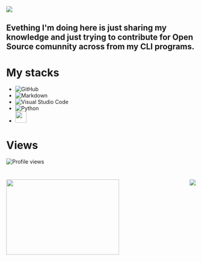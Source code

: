 <img src="https://raw.githubusercontent.com/gist/leone-sh/6e3b16412a536a9f5dbe24a064f293a5/raw/02213dd2fa75f5481e708fc2c490207c8959592a/cut-linux.svg">

## Evething I'm doing here is just sharing my knowledge and just trying to contribute for Open Source comunnity across from my CLI programs.


# My stacks

- ![GitHub](https://img.shields.io/badge/-GitHub-05122A?style=flat&logo=github)&nbsp;
- ![Markdown](https://img.shields.io/badge/-Markdown-05122A?style=flat&logo=markdown)&nbsp;
- ![Visual Studio Code](https://img.shields.io/badge/-Visual%20Studio%20Code-05122A?style=flat&logo=visual-studio-code&logoColor=007ACC)&nbsp;
- ![Python](https://img.shields.io/badge/-Python3-05122A?style=flat&logo=python)&nbsp;
- <img src="https://img.icons8.com/color/512/bash.png" width="30" height="30">

# Views
<p align="left"> <img src="https://komarev.com/ghpvc/?username=leone-sh&color=yellow" alt="Profile views" /> </p>

#




<img width="300" height="200" align="left" src="https://github-readme-stats.vercel.app/api?username=leone-sh&show_icons=true&theme=tokyonight">

<img align="right" src="https://github-readme-stats.vercel.app/api/top-langs/?username=leone-sh&layout=compact&theme=tokyonight">
